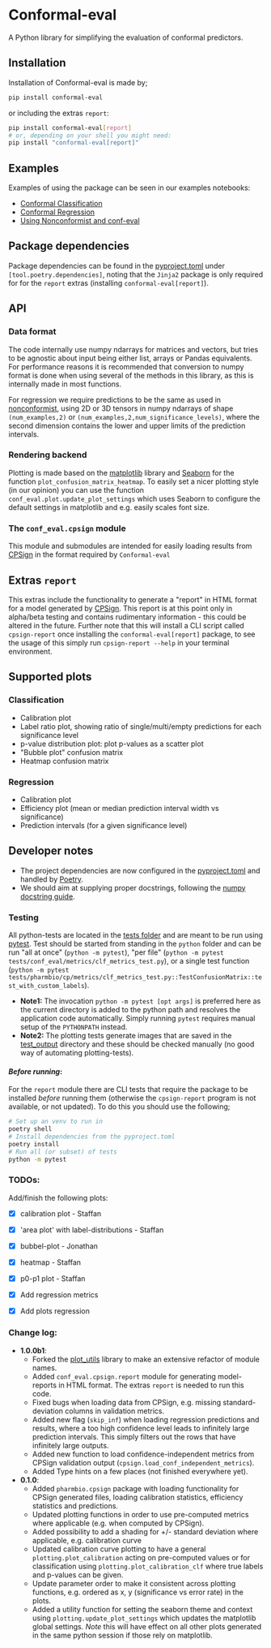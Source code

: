 # Conformal-eval
A Python library for simplifying the evaluation of conformal predictors. 

## Installation
Installation of Conformal-eval is made by;
```bash
pip install conformal-eval
```
or including the extras `report`:
```bash
pip install conformal-eval[report]
# or, depending on your shell you might need:
pip install "conformal-eval[report]"
```


## Examples
Examples of using the package can be seen in our examples notebooks: 
- [Conformal Classification](examples/User_guide_classification.ipynb)
- [Conformal Regression](examples/User_guide_regression.ipynb)
- [Using Nonconformist and conf-eval](examples/Nonconformist_and_conformal-eval.ipynb)

## Package dependencies
Package dependencies can be found in the [pyproject.toml](pyproject.toml) under `[tool.poetry.dependencies]`, noting that the `Jinja2` package is only required for for the `report` extras (installing `conformal-eval[report]`).

## API

### Data format
The code internally use numpy ndarrays for matrices and vectors, but tries to be agnostic about input being either list, arrays or Pandas equivalents. For performance reasons it is recommended that conversion to numpy format is done when using several of the methods in this library, as this is internally made in most functions. 

For regression we require predictions to be the same as used in [nonconformist](https://github.com/donlnz/nonconformist), using 2D or 3D tensors in numpy ndarrays of shape `(num_examples,2)` or `(num_examples,2,num_significance_levels)`, where the second dimension contains the lower and upper limits of the prediction intervals.

### Rendering backend
Plotting is made based on the [matplotlib](https://matplotlib.org/) library and [Seaborn](https://seaborn.pydata.org/) for the function `plot_confusion_matrix_heatmap`. To easily set a nicer plotting style (in our opinion) you can use the function `conf_eval.plot.update_plot_settings` which uses Seaborn to configure the default settings in matplotlib and e.g. easily scales font size.

### The `conf_eval.cpsign` module
This module and submodules are intended for easily loading results from [CPSign](https://github.com/arosbio/cpsign) in the format required by `Conformal-eval` 

## Extras `report`
This extras include the functionality to generate a "report" in HTML format for a model generated by [CPSign](https://github.com/arosbio/cpsign). This report is at this point only in alpha/beta testing and contains rudimentary information - this could be altered in the future. Further note that this will install a CLI script called `cpsign-report` once installing the `conformal-eval[report]` package, to see the usage of this simply run `cpsign-report --help` in your terminal environment.

## Supported plots
### Classification
* Calibration plot
* Label ratio plot, showing ratio of single/multi/empty predictions for each significance level
* p-value distribution plot: plot p-values as a scatter plot
* "Bubble plot" confusion matrix
* Heatmap confusion matrix

### Regression 
* Calibration plot
* Efficiency plot (mean or median prediction interval width vs significance)
* Prediction intervals (for a given significance level)


## Developer notes
- The project dependencies are now configured in the [pyproject.toml](pyproject.toml) and handled by [Poetry](https://python-poetry.org/). 
- We should aim at supplying proper docstrings, following the [numpy docstring guide](https://numpydoc.readthedocs.io/en/latest/format.html).

### Testing
All python-tests are located in the [tests folder](tests) and are meant to be run using [pytest](https://docs.pytest.org). Test should be started from standing in the `python` folder and can be run "all at once" (`python -m pytest`), "per file" (`python -m pytest tests/conf_eval/metrics/clf_metrics_test.py`), or a single test function (`python -m pytest tests/pharmbio/cp/metrics/clf_metrics_test.py::TestConfusionMatrix::test_with_custom_labels`). 
- **Note1:** The invocation `python -m pytest [opt args]` is preferred here as the current directory is added to the python path and resolves the application code automatically. Simply running `pytest` requires manual setup of the `PYTHONPATH` instead.
- **Note2:** The plotting tests generate images that are saved in the [test_output](tests/test_output) directory and these should be checked manually (no good way of automating plotting-tests).

#### *Before running*:

For the `report` module there are CLI tests that require the package to be installed *before* running them (otherwise the `cpsign-report` program is not available, or not updated). To do this you should use the following;
```bash
# Set up an venv to run in
poetry shell
# Install dependencies from the pyproject.toml
poetry install
# Run all (or subset) of tests
python -m pytest
```



### TODOs:

Add/finish the following plots:
 - [x] calibration plot - Staffan
 - [x] 'area plot' with label-distributions - Staffan
 - [x] bubbel-plot - Jonathan
 - [x] heatmap - Staffan
 - [x] p0-p1 plot - Staffan
 - [x] Add regression metrics
 - [x] Add plots regression


### Change log:
- **1.0.0b1**:
    * Forked the [plot_utils](https://github.com/pharmbio/plot_utils) library to make an extensive refactor of module names.
    * Added `conf_eval.cpsign.report` module for generating model-reports in HTML format. The extras `report` is needed to run this code.
    * Fixed bugs when loading data from CPSign, e.g. missing standard-deviation columns in validation metrics.
    * Added new flag (`skip_inf`) when loading regression predictions and results, where a too high confidence level leads to infinitely large prediction intervals. This simply filters out the rows that have infinitely large outputs.
    * Added new function to load confidence-independent metrics from CPSign validation output (`cpsign.load_conf_independent_metrics`).
    * Added Type hints on a few places (not finished everywhere yet). 
- **0.1.0**: 
    * Added `pharmbio.cpsign` package with loading functionality for CPSign generated files, loading calibration statistics, efficiency statistics and predictions.
    * Updated plotting functions in order to use pre-computed metrics where applicable (e.g. when computed by CPSign).
    * Added possibility to add a shading for +/- standard deviation where applicable, e.g. calibration curve
    * Updated calibration curve plotting to have a general `plotting.plot_calibration` acting on pre-computed values or for classification using `plotting.plot_calibration_clf` where true labels and p-values can be given.
    * Update parameter order to make it consistent across plotting functions, e.g. ordered as x, y (significance vs error rate) in the plots. 
    * Added a utility function for setting the seaborn theme and context using `plotting.update_plot_settings` which updates the matplotlib global settings. *Note* this will have effect on all other plots generated in the same python session if those rely on matplotlib. 
